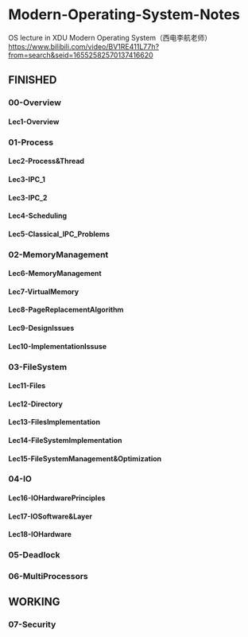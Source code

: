 # Modern-Operating-System-Notes
OS lecture in XDU
Modern Operating System（西电李航老师）
https://www.bilibili.com/video/BV1RE411L77h?from=search&seid=16552582570137416620

## FINISHED
### 00-Overview
#### Lec1-Overview


### 01-Process
#### Lec2-Process&Thread
#### Lec3-IPC_1
#### Lec3-IPC_2
#### Lec4-Scheduling
#### Lec5-Classical_IPC_Problems


### 02-MemoryManagement
#### Lec6-MemoryManagement
#### Lec7-VirtualMemory
#### Lec8-PageReplacementAlgorithm
#### Lec9-DesignIssues
#### Lec10-ImplementationIssuse


### 03-FileSystem
#### Lec11-Files
#### Lec12-Directory
#### Lec13-FilesImplementation
#### Lec14-FileSystemImplementation
#### Lec15-FileSystemManagement&Optimization


### 04-IO
#### Lec16-IOHardwarePrinciples
#### Lec17-IOSoftware&Layer
#### Lec18-IOHardware

### 05-Deadlock

### 06-MultiProcessors

## WORKING
### 07-Security
